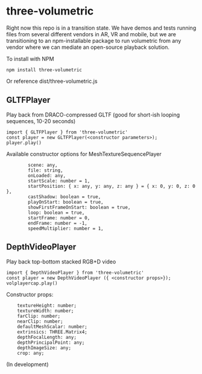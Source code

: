 # three-volumetric
Right now this repo is in a transition state. We have demos and tests running files from several different vendors in AR, VR and mobile, but we are transitioning to an npm-installable package to run volumetric from any vendor where we can mediate an open-source playback solution.


To install with NPM
```
npm install three-volumetric
```

Or reference dist/three-volumetric.js

## GLTFPlayer

Play back from DRACO-compressed GLTF (good for short-ish looping sequences, 10-20 seconds)

```
import { GLTFPlayer } from 'three-volumetric'
const player = new GLTFPlayer(<constructor parameters>);
player.play()

```

Available constructor options for MeshTextureSequencePlayer
```
        scene: any,
        file: string,
        onLoaded: any,
        startScale: number = 1,
        startPosition: { x: any, y: any, z: any } = { x: 0, y: 0, z: 0 },
        castShadow: boolean = true,
        playOnStart: boolean = true,
        showFirstFrameOnStart: boolean = true,
        loop: boolean = true,
        startFrame: number = 0,
        endFrame: number = -1,
        speedMultiplier: number = 1,
```

## DepthVideoPlayer

Play back top-bottom stacked RGB+D video

```
import { DepthVideoPlayer } from 'three-volumetric'
const player = new DepthVideoPlayer ({ <constructor props>});
volplayercap.play()

```

Constructor props:
```
    textureHeight: number;
    textureWidth: number;
    farClip: number;
    nearClip: number;
    defaultMeshScalar: number;
    extrinsics: THREE.Matrix4;
    depthFocalLength: any;
    depthPrincipalPoint: any;
    depthImageSize: any;
    crop: any;
```

(In development)